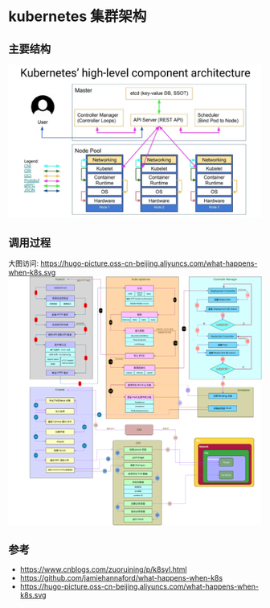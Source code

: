 # kubernetes 集群架构


## 主要结构

![](/images/kubernetes-architecture.jpg)

## 调用过程

大图访问: https://hugo-picture.oss-cn-beijing.aliyuncs.com/what-happens-when-k8s.svg
![](/images/what-happens-when-k8s.svg)

## 参考

- https://www.cnblogs.com/zuoruining/p/k8syl.html
- https://github.com/jamiehannaford/what-happens-when-k8s
- https://hugo-picture.oss-cn-beijing.aliyuncs.com/what-happens-when-k8s.svg
